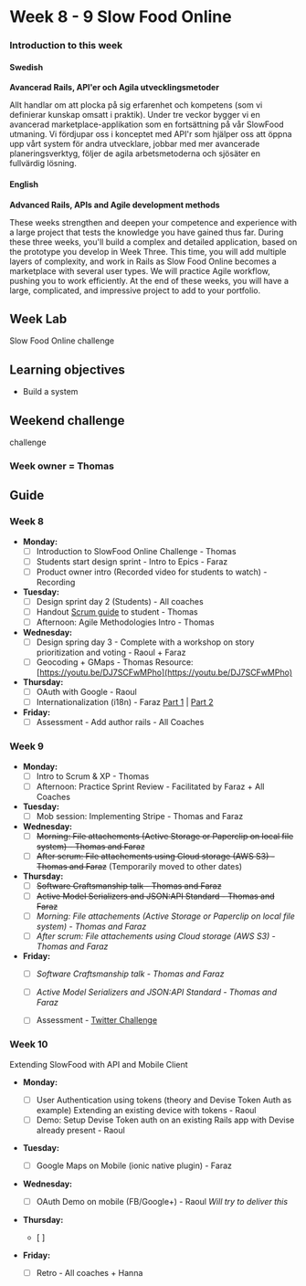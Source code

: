 # Week 8 - 9 Slow Food Online
### Introduction to this week

#### Swedish
**Avancerad Rails, API'er och Agila utvecklingsmetoder**

Allt handlar om att plocka på sig erfarenhet och kompetens (som vi definierar kunskap omsatt i praktik). Under tre veckor bygger vi en avancerad marketplace-applikation som en fortsättning på vår SlowFood utmaning. Vi fördjupar oss i konceptet med API'r som hjälper oss att öppna upp vårt system för andra utvecklare, jobbar med mer avancerade planeringsverktyg, följer de agila arbetsmetoderna och sjösäter en fullvärdig lösning.

#### English
**Advanced Rails, APIs and Agile development methods**

These weeks strengthen and deepen your competence and experience with a large project that tests the knowledge you have gained thus far. During these three weeks, you'll build a complex and detailed application, based on the prototype you develop in Week Three. This time, you will add multiple layers of complexity, and work in Rails as Slow Food Online becomes a marketplace with several user types. We will practice Agile workflow, pushing you to work efficiently. At the end of these weeks, you will have a large, complicated, and impressive project to add to your portfolio.
## Week Lab

Slow Food Online challenge

## Learning objectives

- Build a system

## Weekend challenge

challenge

### Week owner = Thomas

## Guide

### Week 8
- **Monday:**
  - [ ] Introduction to SlowFood Online Challenge - Thomas
  - [ ] Students start design sprint - Intro to Epics - Faraz
  - [ ] Product owner intro (Recorded video for students to watch) - Recording
  
- **Tuesday:**
  - [ ] Design sprint day 2 (Students) - All coaches
  - [ ] Handout [Scrum guide](http://www.scrumguides.org/) to student - Thomas
  - [ ] Afternoon: Agile Methodologies Intro - Thomas
  
- **Wednesday:**
  - [ ] Design spring day 3 - Complete with a workshop on story prioritization and voting - Raoul + Faraz
  - [ ] Geocoding + GMaps - Thomas Resource: [https://youtu.be/DJ7SCFwMPho](https://youtu.be/DJ7SCFwMPho)
  
- **Thursday:**
  - [ ] OAuth with Google - Raoul
  - [ ] Internationalization (i18n) - Faraz [Part 1](https://youtu.be/eBwjN5drg-Q) | [Part 2](https://youtu.be/0Nen6z0cIbo)

- **Friday:**
  - [ ] Assessment - Add author rails - All Coaches

### Week 9
- **Monday:**
  - [ ] Intro to Scrum & XP - Thomas
  - [ ] Afternoon: Practice Sprint Review - Facilitated by Faraz + All Coaches

- **Tuesday:**
  - [ ] Mob session: Implementing Stripe - Thomas and Faraz

- **Wednesday:**
  - [ ] ~~Morning: File attachements (Active Storage or Paperclip on local file system) - Thomas and Faraz~~
  - [ ] ~~After scrum: File attachements using Cloud storage (AWS S3) - Thomas and Faraz~~ (Temporarily moved to other dates)

- **Thursday:**
  - [ ] ~~Software Craftsmanship talk - Thomas and Faraz~~
  - [ ] ~~Active Model Serializers and JSON:API Standard - Thomas and Faraz~~
  - [ ] _Morning: File attachements (Active Storage or Paperclip on local file system) - Thomas and Faraz_
  - [ ] _After scrum: File attachements using Cloud storage (AWS S3) - Thomas and Faraz_

- **Friday:**
  - [ ] _Software Craftsmanship talk - Thomas and Faraz_
  - [ ] _Active Model Serializers and JSON:API Standard - Thomas and Faraz_
  - [ ] Assessment - [Twitter Challenge](../miscellaneous/assessments/week_7_assessment.md)
 

### Week 10
Extending SlowFood with API and Mobile Client
- **Monday:**
  - [ ] User Authentication using tokens (theory and Devise Token Auth as example) Extending an existing device with tokens - Raoul
  - [ ] Demo: Setup Devise Token auth on an existing Rails app with Devise already present - Raoul

- **Tuesday:**
  - [ ] Google Maps on Mobile (ionic native plugin) - Faraz 
  
- **Wednesday:**
  - [ ] OAuth Demo on mobile (FB/Google+) - Raoul _Will try to deliver this_
  
- **Thursday:**
  - [ ]

- **Friday:**
  - [ ] Retro - All coaches + Hanna

